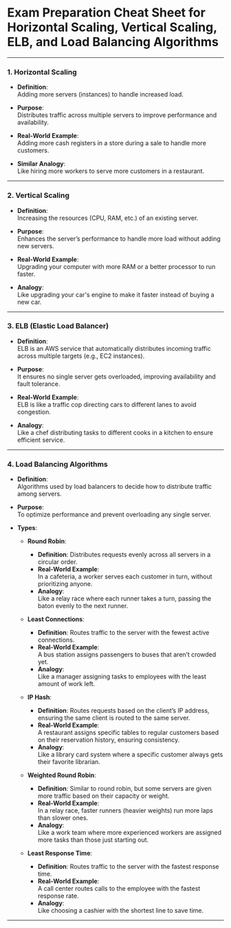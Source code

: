# Exam Preparation Cheat Sheet for Horizontal Scaling, Vertical Scaling, ELB, and Load Balancing Algorithms

---

### 1. Horizontal Scaling

- **Definition**:  
  Adding more servers (instances) to handle increased load.

- **Purpose**:  
  Distributes traffic across multiple servers to improve performance and availability.

- **Real-World Example**:  
  Adding more cash registers in a store during a sale to handle more customers.

- **Similar Analogy**:  
  Like hiring more workers to serve more customers in a restaurant.

---

### 2. Vertical Scaling

- **Definition**:  
  Increasing the resources (CPU, RAM, etc.) of an existing server.

- **Purpose**:  
  Enhances the server’s performance to handle more load without adding new servers.

- **Real-World Example**:  
  Upgrading your computer with more RAM or a better processor to run faster.

- **Analogy**:  
  Like upgrading your car's engine to make it faster instead of buying a new car.

---

### 3. ELB (Elastic Load Balancer)

- **Definition**:  
  ELB is an AWS service that automatically distributes incoming traffic across multiple targets (e.g., EC2 instances).

- **Purpose**:  
  It ensures no single server gets overloaded, improving availability and fault tolerance.

- **Real-World Example**:  
  ELB is like a traffic cop directing cars to different lanes to avoid congestion.

- **Analogy**:  
  Like a chef distributing tasks to different cooks in a kitchen to ensure efficient service.

---

### 4. Load Balancing Algorithms

- **Definition**:  
  Algorithms used by load balancers to decide how to distribute traffic among servers.

- **Purpose**:  
  To optimize performance and prevent overloading any single server.

- **Types**:

  - **Round Robin**:
    - **Definition**: Distributes requests evenly across all servers in a circular order.
    - **Real-World Example**:  
      In a cafeteria, a worker serves each customer in turn, without prioritizing anyone.
    - **Analogy**:  
      Like a relay race where each runner takes a turn, passing the baton evenly to the next runner.

  - **Least Connections**:
    - **Definition**: Routes traffic to the server with the fewest active connections.
    - **Real-World Example**:  
      A bus station assigns passengers to buses that aren’t crowded yet.
    - **Analogy**:  
      Like a manager assigning tasks to employees with the least amount of work left.

  - **IP Hash**:
    - **Definition**: Routes requests based on the client’s IP address, ensuring the same client is routed to the same server.
    - **Real-World Example**:  
      A restaurant assigns specific tables to regular customers based on their reservation history, ensuring consistency.
    - **Analogy**:  
      Like a library card system where a specific customer always gets their favorite librarian.

  - **Weighted Round Robin**:
    - **Definition**: Similar to round robin, but some servers are given more traffic based on their capacity or weight.
    - **Real-World Example**:  
      In a relay race, faster runners (heavier weights) run more laps than slower ones.
    - **Analogy**:  
      Like a work team where more experienced workers are assigned more tasks than those just starting out.

  - **Least Response Time**:
    - **Definition**: Routes traffic to the server with the fastest response time.
    - **Real-World Example**:  
      A call center routes calls to the employee with the fastest response rate.
    - **Analogy**:  
      Like choosing a cashier with the shortest line to save time.

---
